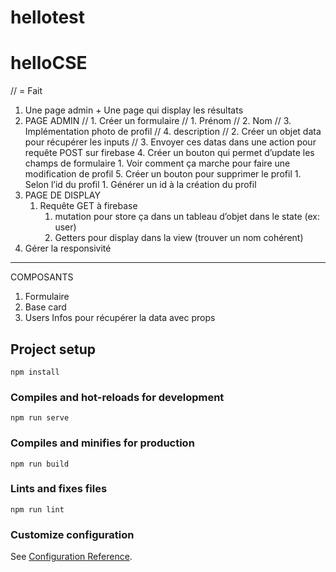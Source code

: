 # hellotest

# helloCSE

// = Fait

1. Une page admin + Une page qui display les résultats
2. PAGE ADMIN
  //  1. Créer un formulaire
    //    1. Prénom
    //    2. Nom
    //    3. Implémentation photo de profil
    //    4. description
  //  2. Créer un objet data pour récupérer les inputs
  //  3. Envoyer ces datas dans une action pour requête POST sur firebase
    4. Créer un bouton qui permet d’update les champs de formulaire
        1. Voir comment ça marche pour faire une modification de profil
    5. Créer un bouton pour supprimer le profil
        1. Selon l’id du profil
            1. Générer un id à la création du profil
3. PAGE DE DISPLAY
    1. Requête GET à firebase
        1. mutation pour store ça dans un tableau d’objet dans le state (ex: user)
        2. Getters pour display dans la view (trouver un nom cohérent)
4. Gérer la responsivité

---

COMPOSANTS

1. Formulaire
2. Base card
3. Users Infos pour récupérer la data avec props

## Project setup
```
npm install
```

### Compiles and hot-reloads for development
```
npm run serve
```

### Compiles and minifies for production
```
npm run build
```

### Lints and fixes files
```
npm run lint
```

### Customize configuration
See [Configuration Reference](https://cli.vuejs.org/config/).
